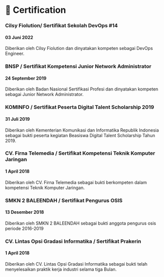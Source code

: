 # 📃 Certification

### Cilsy Fiolution/ Sertifikat Sekolah DevOps #14

#### 03 Juni 2022

Diberikan oleh Cilsy Fiolution dan dinyatakan kompeten sebagai DevOps Engineer.

### BNSP / Sertifikat Kompetensi Junior Network Administrator

#### 24 September 2019

Diberikan oleh Badan Nasional Sertifikasi Profesi dan dinyatakan kompeten sebagai Junior Network Administrator.

### KOMINFO  / Sertifikat Peserta Digital Talent Scholarship 2019

#### 31 Juli 2019

Diberikan oleh Kementerian Komunikasi dan Informatika Republik Indonesia sebagai bukti peserta kegiatan Beasiswa Digital Talent Scholarship Tahun 2019.

### CV. Firna Telemedia / Sertifikat Kompetensi Teknik Komputer Jaringan

#### 1 April 2018

Diberikan oleh CV. Firna Telemedia sebagai bukti berkompeten dalam kompetensi Teknik Komputer Jaringan.

### SMKN 2 BALEENDAH / Sertifikat Pengurus OSIS

#### 13 Desember 2018

Diberikan oleh SMKN 2 BALEENDAH sebagai bukti anggota pengurus osis periode 2016-2019

### CV. Lintas Opsi Gradasi Informatika / Sertifikat Prakerin

#### 1 April 2018

Diberikan oleh CV. Lintas Opsi Gradasi Informatika sebagai bukti telah menyelesaikan praktik kerja industri selama tiga Bulan.
